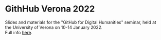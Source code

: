 # GithHub Verona 2022

Slides and materials for the "GitHub for Digital Humanities" seminar, held at the University of Verona on 10-14 January 2022.  
Full info [here](https://www.dlls.univr.it/?ent=iniziativa&convegno=1&id=9869).